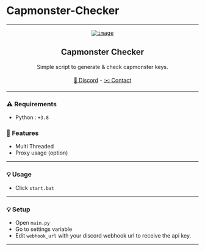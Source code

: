 # Capmonster-Checker
----
<div align="center">
  <kbd>
  <a href="https://github.com/VirusNoirrr/Capmonster-Checker">
    <a href="https://imgbb.com/"><img src="https://i.ibb.co/vc3T3S3/image.png" alt="image" border="0"></a>
  </a>
  </kbd>
  
  <h2 align="center">Capmonster Checker</h2>
  <p align="center">
    Simple script to generate & check capmonster keys.
    <br />
    <br />
    <a href="https://discord.gg/FwcxMF2ZC3">🌌 Discord</a>
    -
    <a href="https://discord.com/users/1087555822399262812">✉️ Contact</a>

  </p>
</div>

----

### ⚠️ Requirements
* Python : `+3.8`
### 📜 Features
* Multi Threaded
* Proxy usage (option)

----

### 💡 Usage
* Click `start.bat`
  
----

### 💡 Setup
* Open `main.py`
* Go to settings variable
* Edit `webhook_url` with your discord webhook url to receive the api key.

----
